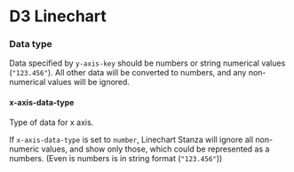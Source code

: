 # D3 Linechart

### Data type

Data specified by `y-axis-key` should be numbers or string numerical values (`"123.456"`). All other data will be converted to numbers, and any non-numerical values will be ignored.

#### x-axis-data-type

Type of data for x axis.

If `x-axis-data-type` is set to `number`, Linechart Stanza will ignore all non-numeric values, and show only those, which could be represented as a numbers. (Even is numbers is in string format (`"123.456"`))
